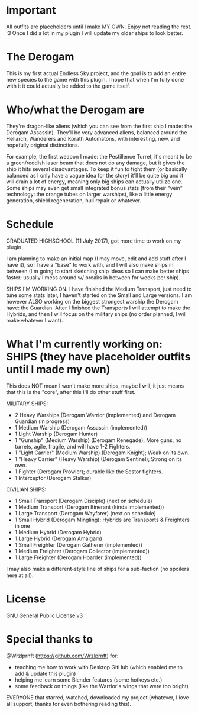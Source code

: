 # Important
All outfits are placeholders until I make MY OWN. Enjoy not reading the rest. :3
Once I did a lot in my plugin I will update my older ships to look better.

# The Derogam
This is my first actual Endless Sky project, and the goal is to add an entire new species to the game with this plugin. I hope that when I'm fully done with it it could actually be added to the game itself.


# Who/what the Derogam are

They're dragon-like aliens (which you can see from the first ship I made: the Derogam Assassin). They'll be very advanced aliens, balanced around the Heliarch, Wanderers and Korath Automatons, with interesting, new, and hopefully original distinctions.

For example, the first weapon I made: the Pestillence Turret, it's meant to be a green/reddish laser beam that does not do any damage, but it gives the ship it hits several disadvantages. To keep it fun to fight them (or basically balanced as I only have a vague idea for the story) it'll be quite big and it will drain a lot of energy, meaning only big ships can actually utilize one. Some ships may even get small integrated bonus stats (from their "vein" technology: the orange tubes on larger warships), like a little energy generation, shield regeneration, hull repair or whatever.

# Schedule

GRADUATED HIGHSCHOOL (11 July 2017), got more time to work on my plugin

I am planning to make an initial map (I may move, edit and add stuff after I have it), so I have a "base" to work with, and I will also make ships in between (I'm going to start sketching ship ideas so I can make better ships faster; usually I mess around w/ breaks in between for weeks per ship).

SHIPS I'M WORKING ON: I have finished the Medium Transport, just need to tune some stats later, I haven't started on the Small and Large versions. I am however ALSO working on the biggest strongest warship the Derogam have: the Guardian. After I finished the Transports I will attempt to make the Hybrids, and then I will focus on the military ships (no order planned, I will make whatever I want).

# What I'm currently working on: SHIPS (they have placeholder outfits until I made my own)

This does NOT mean I won't make more ships, maybe I will, it just means that this is the "core", after this I'll do other stuff first.

MILITARY SHIPS:
- 2 Heavy Warships (Derogam Warrior (implemented) and Derogam Guardian (in progress)
- 1 Medium Warship (Derogam Assassin (implemented))
- 1 Light Warship (Derogam Hunter)
- 1 "Gunship" (Medium Warship) (Derogam Renegade); More guns, no turrets, agile, fragile, and will have 1-2 Fighters.
- 1 "Light Carrier" (Medium Warship) (Derogam Knight); Weak on its own.
- 1 "Heavy Carrier" (Heavy Warship) (Derogam Sentinel); Strong on its own.
- 1 Fighter (Derogam Prowler); durable like the Sestor fighters.
- 1 Interceptor (Derogam Stalker)

CIVILIAN SHIPS:
- 1 Small Transport (Derogam Disciple) (next on schedule)
- 1 Medium Transport (Derogam Itinerant (kinda implemented))
- 1 Large Transport (Derogam Wayfarer) (next on schedule)
- 1 Small Hybrid (Derogam Mingling); Hybrids are Transports & Freighters in one
- 1 Medium Hybrid (Derogam Hybrid)
- 1 Large Hybrid (Derogam Amalgam)
- 1 Small Freighter (Derogam Gatherer (implemented))
- 1 Medium Freighter (Derogam Collector (implemented))
- 1 Large Freighter (Derogam Hoarder (implemented))

I may also make a different-style line of ships for a sub-faction (no spoilers here at all).

# License

GNU General Public License v3

# Special thanks to

@Wrzlprnft (https://github.com/Wrzlprnft) for:
- teaching me how to work with Desktop GitHub (which enabled me to add & update this plugin)
- helping me learn some Blender features (some hotkeys etc.)
- some feedback on things (like the Warrior's wings that were too bright)

EVERYONE that starred, watched, downloaded my project (whatever, I love all support, thanks for even bothering reading this).
